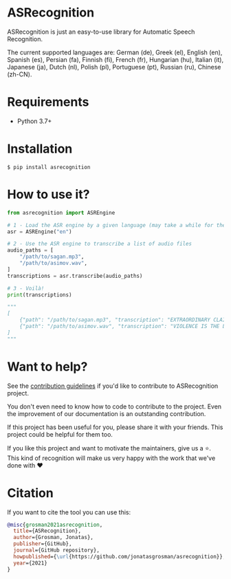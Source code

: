 # ASRecognition

ASRecognition is just an easy-to-use library for Automatic Speech Recognition.

The current supported languages are: German (de), Greek (el), English (en), Spanish (es), Persian (fa), Finnish (fi), French (fr), Hungarian (hu), Italian (it), Japanese (ja), Dutch (nl), Polish (pl), Portuguese (pt), Russian (ru), Chinese (zh-CN).

# Requirements

- Python 3.7+

# Installation

```console
$ pip install asrecognition
```

# How to use it?

```python
from asrecognition import ASREngine

# 1 - Load the ASR engine by a given language (may take a while for the first time)
asr = ASREngine("en")

# 2 - Use the ASR engine to transcribe a list of audio files
audio_paths = [
    "/path/to/sagan.mp3",
    "/path/to/asimov.wav",
]
transcriptions = asr.transcribe(audio_paths)

# 3 - Voilà!
print(transcriptions)

"""
[
    {"path": "/path/to/sagan.mp3", "transcription": "EXTRAORDINARY CLAIMS REQUIRE EXTRAORDINARY EVIDENCE"},
    {"path": "/path/to/asimov.wav", "transcription": "VIOLENCE IS THE LAST REFUGE OF THE INCOMPETENT"},
]
"""
```
# Want to help?

See the [contribution guidelines](https://github.com/jonatasgrosman/asrecognition/blob/master/CONTRIBUTING.md)
if you'd like to contribute to ASRecognition project.

You don't even need to know how to code to contribute to the project. Even the improvement of our documentation is an outstanding contribution.

If this project has been useful for you, please share it with your friends. This project could be helpful for them too.

If you like this project and want to motivate the maintainers, give us a :star:. This kind of recognition will make us very happy with the work that we've done with :heart:

# Citation
If you want to cite the tool you can use this:

```bibtex
@misc{grosman2021asrecognition,
  title={ASRecognition},
  author={Grosman, Jonatas},
  publisher={GitHub},
  journal={GitHub repository},
  howpublished={\url{https://github.com/jonatasgrosman/asrecognition}},
  year={2021}
}
```